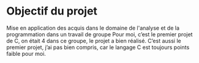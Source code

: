 # Objectif du projet
Mise en application des acquis dans le domaine de l'analyse et de la programmation dans un travail de groupe
Pour moi, c’est le premier projet de C, on était 4 dans ce groupe, le projet a bien réalisé.
C’est aussi le premier projet, j’ai pas bien compris, car le langage C est toujours points faible pour moi.
